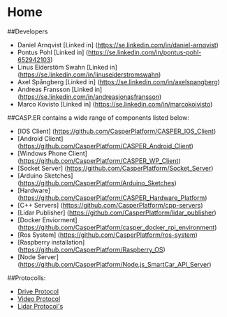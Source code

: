 # Home

##Developers

* Daniel Arnqvist [Linked in] (https://se.linkedin.com/in/daniel-arnqvist)
* Pontus Pohl [Linked in] (https://se.linkedin.com/in/pontus-pohl-652942103)
* Linus Eiderstöm Swahn [Linked in] (https://se.linkedin.com/in/linuseiderstromswahn)
* Axel Spångberg [Linked in] (https://se.linkedin.com/in/axelspangberg)
* Andreas Fransson [Linked in] (https://se.linkedin.com/in/andreasjonasfransson)
* Marco Kovisto [Linked in] (https://se.linkedin.com/in/marcokoivisto)


##CASP.ER contains a wide range of components listed below:
* [IOS Client]             (https://github.com/CasperPlatform/CASPER_IOS_Client)
* [Android Client]         (https://github.com/CasperPlatform/CASPER_Android_Client)
* [Windows Phone Client]   (https://github.com/CasperPlatform/CASPER_WP_Client)
* [Socket Server]          (https://github.com/CasperPlatform/Socket_Server)
* [Arduino Sketches]       (https://github.com/CasperPlatform/Arduino_Sketches)
* [Hardware]               (https://github.com/CasperPlatform/CASPER_Hardware_Platform)
* [C++ Servers]            (https://github.com/CasperPlatform/cpp-servers)
* [Lidar Publisher]        (https://github.com/CasperPlatform/lidar_publisher)
* [Docker Enviorment]      (https://github.com/CasperPlatform/casper_docker_rpi_environment)
* [Ros System]             (https://github.com/CasperPlatform/ros-system) 
* [Raspberry installation] (https://github.com/CasperPlatform/Raspberry_OS)
* [Node Server]            (https://github.com/CasperPlatform/Node.js_SmartCar_API_Server)

##Protocolls:
* [Drive Protocol](https://github.com/CasperPlatform/Home/wiki/Drive-Protocol)
* [Video Protocol](https://github.com/CasperPlatform/Home/wiki/Video-Protocol)
* [Lidar Protocol's](https://github.com/CasperPlatform/Home/wiki/Lidar-Protocol)

